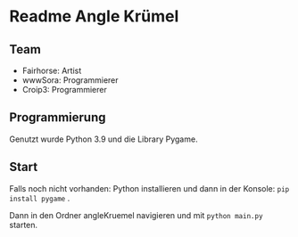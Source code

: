 # Readme Angle Krümel

## Team

-   Fairhorse: Artist
-   wwwSora: Programmierer
-   Croip3: Programmierer

## Programmierung

Genutzt wurde Python 3.9 und die Library Pygame.

## Start

Falls noch nicht vorhanden:
Python installieren und dann in der Konsole: `pip install pygame` .

Dann in den Ordner angleKruemel navigieren und mit `python main.py` starten.
